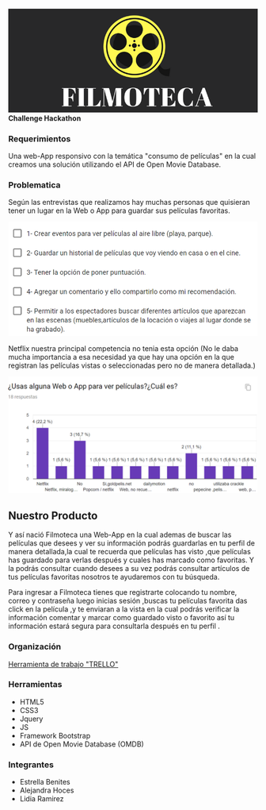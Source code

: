 ![Sin titulo](assets/images/header.png)
**Challenge Hackathon**  
### **Requerimientos**
Una web-App responsivo con la temática "consumo de películas" en la cual creamos una solución utilizando el API de Open Movie Database.

### **Problematica**

Según las entrevistas que realizamos hay muchas personas que quisieran tener un lugar en la Web o App para guardar sus películas favoritas.

![Sin titulo](assets/images/encuestauno.png)

Netflix nuestra principal competencia no tenia esta opción (No le daba mucha importancia a esa necesidad ya que hay una opción en la que registran las películas vistas o seleccionadas pero no de manera detallada.)

![Sin titulo](assets/images/encuestadoss.png)

## **Nuestro Producto**
Y así nació Filmoteca una Web-App en la cual ademas de buscar las películas que desees y ver su información podrás guardarlas en tu perfil de manera detallada,la cual te recuerda que películas has visto ,que películas has guardado para verlas después y cuales has marcado como favoritas. Y la podrás consultar cuando desees a su vez podrás consultar artículos de tus películas favoritas nosotros te ayudaremos con tu búsqueda.

Para ingresar a Filmoteca tienes que registrarte colocando tu nombre, correo y contraseña luego inicias sesión ,buscas tu películas favorita das click en la película ,y te enviaran a la vista en la cual podrás verificar la información comentar y marcar como guardado visto o favorito así tu información estará segura para consultarla después en tu perfil .

### Organización
[Herramienta de trabajo "TRELLO"](https://trello.com/b/JIsne98s/organizaci%C3%B3n-grupo-1)

### Herramientas  
- HTML5  
- CSS3  
- Jquery  
- JS  
- Framework Bootstrap
- API de Open Movie Database (OMDB)

### Integrantes  
- Estrella Benites
- Alejandra Hoces  
- Lidia Ramirez
